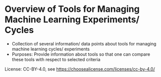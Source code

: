 # Overview of Tools for Managing Machine Learning Experiments/ Cycles
- Collection of several information/ data points about tools for managing machine learning cycles/ experiments
- Purposes: Provide information about tools so that one can compare these tools with respect to selected criteria

License: CC-BY-4.0, see https://choosealicense.com/licenses/cc-by-4.0/
